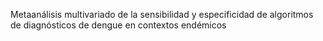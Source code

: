 Metaanálisis multivariado de la sensibilidad y especificidad de algoritmos de diagnósticos de dengue en contextos endémicos
